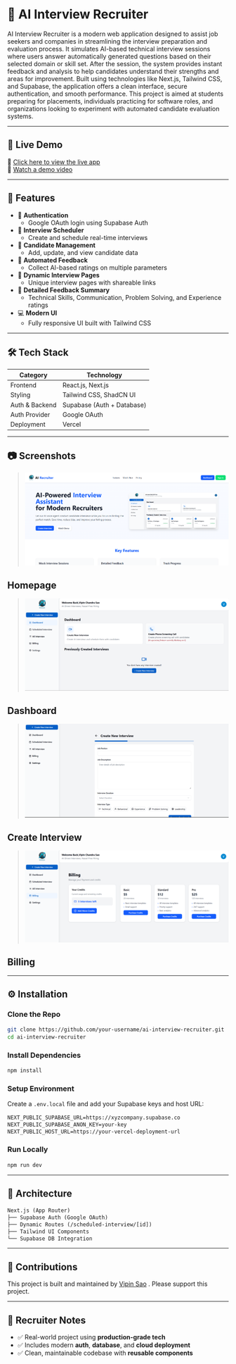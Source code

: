 
# 🧠 AI Interview Recruiter

AI Interview Recruiter is a modern web application designed to assist job seekers and companies in streamlining the interview preparation and evaluation process. It simulates AI-based technical interview sessions where users answer automatically generated questions based on their selected domain or skill set. After the session, the system provides instant feedback and analysis to help candidates understand their strengths and areas for improvement. Built using technologies like Next.js, Tailwind CSS, and Supabase, the application offers a clean interface, secure authentication, and smooth performance. This project is aimed at students preparing for placements, individuals practicing for software roles, and organizations looking to experiment with automated candidate evaluation systems.



---

## 🚀 Live Demo

🔗 [Click here to view the live app](https://ai-interview-agent-gules.vercel.app/)  
🎥 [Watch a demo video](https://drive.google.com/file/d/15x5dKG05FC5U26BiZ5P5UjnbHDauwMS0/view?usp=sharing)

---

## 📌 Features

- 🔐 **Authentication**
  - Google OAuth login using Supabase Auth
- 📅 **Interview Scheduler**
  - Create and schedule real-time interviews
- 👤 **Candidate Management**
  - Add, update, and view candidate data
- 📝 **Automated Feedback**
  - Collect AI-based ratings on multiple parameters
- 🧾 **Dynamic Interview Pages**
  - Unique interview pages with shareable links
- 📄 **Detailed Feedback Summary**
  - Technical Skills, Communication, Problem Solving, and Experience ratings
- 💻 **Modern UI**
  - Fully responsive UI built with Tailwind CSS

---

## 🛠️ Tech Stack

| Category       | Technology                    |
|----------------|-------------------------------|
| Frontend       | React.js, Next.js             |
| Styling        | Tailwind CSS, ShadCN UI       |
| Auth & Backend | Supabase (Auth + Database)    |
| Auth Provider  | Google OAuth                  |
| Deployment     | Vercel                        |

---

## 📷 Screenshots

>![Homepage](./homepage.png)
## Homepage
>![Dashboard](./dashboard.png)
## Dashboard
>![CreateInterview](./createInterview.png)
## Create Interview
>![Billing](./billing.png)
## Billing
---

## ⚙️ Installation

### Clone the Repo

```bash
git clone https://github.com/your-username/ai-interview-recruiter.git
cd ai-interview-recruiter
```

### Install Dependencies

```bash
npm install
```

### Setup Environment

Create a `.env.local` file and add your Supabase keys and host URL:

```env
NEXT_PUBLIC_SUPABASE_URL=https://xyzcompany.supabase.co
NEXT_PUBLIC_SUPABASE_ANON_KEY=your-key
NEXT_PUBLIC_HOST_URL=https://your-vercel-deployment-url
```

### Run Locally

```bash
npm run dev
```

---

## 🧠 Architecture

```
Next.js (App Router)
├── Supabase Auth (Google OAuth)
├── Dynamic Routes (/scheduled-interview/[id])
├── Tailwind UI Components
└── Supabase DB Integration
```

---

## 🤝 Contributions

This project is built and maintained by [Vipin Sao](https://github.com/vipinsao) . Please support this project.

---

## 💼 Recruiter Notes

- ✅ Real-world project using **production-grade tech**
- ✅ Includes modern **auth**, **database**, and **cloud deployment**
- ✅ Clean, maintainable codebase with **reusable components**
